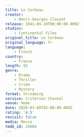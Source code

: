 ```yaml
---
title: Le Corbeau
creator:
    - Henri-Georges Clouzot
release: 1943-09-28T00:00:00.000Z
studios:
    - Continental Films
original_title: Le Corbeau
original_language: fr
language:
    - French
country:
    - France
length: 92
genre:
    - Drama
    - Thriller
    - Crime
    - Mystery
format: Streaming
service: Criterion Channel
venue: Home
date: 2020-03-08T05:00:00.000Z
rating: '4.5'
revisit: false
media: Movie
tmdb_id: 29084
---
```



